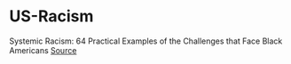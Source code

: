 # US-Racism
Systemic Racism: 64 Practical Examples of the Challenges that Face Black Americans
[Source](https://curiousrefuge.com/blog/systemic-racism)
